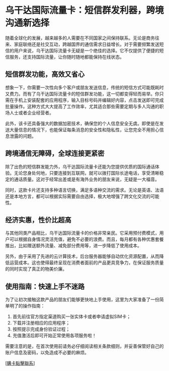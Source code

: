 # 乌干达国际流量卡：短信群发利器，跨境沟通新选择

随着全球化的发展，越来越多的人需要在不同国家之间保持联系。无论是商务往来、家庭联络还是社交互动，跨越国界的通信需求日益增长。对于需要频繁发送短信的用户来说，乌干达国际流量卡无疑是一个绝佳的选择。它不仅提供了便捷的短信服务，还支持国际流量，让你随时随地都能保持在线状态。

## 短信群发功能，高效又省心

想象一下，你需要一次性向多个客户或朋友发送信息，传统的短信方式可能既耗时又费力。而有了乌干达国际流量卡的短信群发功能，这一切都变得轻而易举。你只需在手机上安装配套的应用程序，输入目标号码并编辑好内容，点击发送即可完成批量操作。这种方式大大提高了工作效率，尤其适合那些需要定期与多人沟通的职场人士或者企业经营者。

此外，该卡还具备强大的数据加密技术，确保您的个人信息安全无虞。即使是在发送大量信息的情况下，也能保证每条消息的安全性和隐私性，让您完全不用担心信息泄露的问题。

## 跨境通信无障碍，全球连接更紧密

除了出色的短信群发能力外，乌干达国际流量卡还能为您提供优质的国际通话体验。无论您身处何地，只要连接到互联网，就可以拨打国际长途电话，享受清晰稳定的通话质量。这对于经常出差或是有海外业务的朋友来说，无疑是一大福音。

同时，这款卡片还支持多种语言切换，满足多语种交流的需求。无论是英语、法语还是本地方言，都可以根据实际需要自由选择，极大地增强了跨文化交流的可能性。

## 经济实惠，性价比超高

与其他同类产品相比，乌干达国际流量卡的价格非常亲民。它采用预付费模式，用户可以根据自身情况灵活充值，避免不必要的浪费。而且，每月都有各种优惠套餐推出，比如赠送额外流量、减免部分费用等，进一步降低了使用成本。

另外，由于采用了先进的云计算技术，后台服务器能够自动优化资源配置，从而降低运营成本。这也使得最终呈现在消费者面前的产品更具竞争力，在保证服务质量的同时实现了真正的物美价廉。

## 使用指南：快速上手不迷路

为了让初次接触这款产品的朋友们能够更快地上手使用，这里为大家准备了一份简单明了的操作指南：

1. 首先前往官方指定渠道购买一张实体卡或者申请虚拟SIM卡；
2. 下载并注册相应的应用程序；
3. 按照提示完成身份验证过程；
4. 充值激活后即可开始正常使用各项服务啦！

需要注意的是，在首次使用前请务必仔细阅读相关条款细则，并妥善保管好自己的账户信息及密码，以免造成不必要的麻烦。

[[購卡點擊聯系](https://t.me/s/esim1088)]